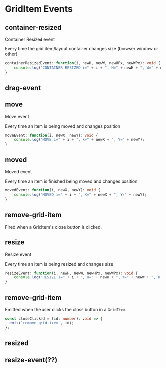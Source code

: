 # GridItem Events

## container-resized
Container Resized event

Every time the grid item/layout container changes size (browser window or other)

```typescript
containerResizedEvent: function(i, newH, newW, newHPx, newWPx): void {
    console.log("CONTAINER RESIZED i=" + i + ", H=" + newH + ", W=" + newW + ", H(px)=" + newHPx + ", W(px)=" + newWPx);
}
``` 


## drag-event

## move
Move event

Every time an item is being moved and changes position

```typescript
moveEvent: function(i, newX, newY): void {
    console.log("MOVE i=" + i + ", X=" + newX + ", Y=" + newY);
}
```

## moved
Moved event

Every time an item is finished being moved and changes position

```typescript
movedEvent: function(i, newX, newY): void {
    console.log("MOVED i=" + i + ", X=" + newX + ", Y=" + newY);
}
```


## remove-grid-item
Fired when a GridItem's close button is clicked.


## resize
Resize event

Every time an item is being resized and changes size

```typescript
resizeEvent: function(i, newH, newW, newHPx, newWPx): void {
    console.log("RESIZE i=" + i + ", H=" + newH + ", W=" + newW + ", H(px)=" + newHPx + ", W(px)=" + newWPx);
}
``` 


## remove-grid-item
Emitted when the user clicks the close button in a `GridItem`.

```typescript
const closeClicked = (id: number): void => {
  emit(`remove-grid-item`, id);
};
```


## resized

## resize-event(??)
